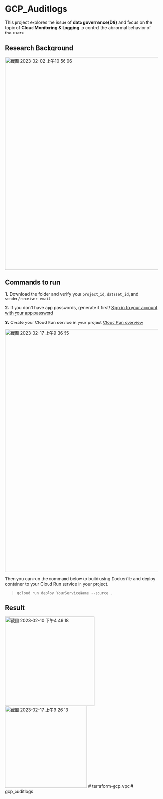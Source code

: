 # GCP_Auditlogs

This project explores the issue of **data governance(DG)** and focus on the topic of **Cloud Monitoring & Logging** to control the abnormal behavior of the users.


## Research Background

<img width="700" alt="截圖 2023-02-02 上午10 56 06" src="https://user-images.githubusercontent.com/92499570/216220121-d3cec028-e94e-4780-b30e-e49c4938f20e.png">

## Commands to run

**1.** Download the folder and verify your `project_id`, `dataset_id`, and `sender/receiver email`

**2.** If you don't have app passwords, generate it first! [Sign in to your account with your app password ](https://support-google-com.translate.goog/accounts/answer/185833?hl=zh-Hant&_x_tr_sl=zh-TW&_x_tr_tl=en&_x_tr_hl=en&_x_tr_pto=sc )

**3.** Create your Cloud Run service in your project [Cloud Run overview ]( https://cloud.google.com/run/docs/overview/what-is-cloud-run)

<img width="800" alt="截圖 2023-02-17 上午9 36 55" src="https://user-images.githubusercontent.com/92499570/219527340-0a4a1bc8-8ab0-44c2-b01c-791a2e3fc3a9.png">


Then you can run the command below to build using Dockerfile and deploy container to your Cloud Run service in your project.  

>`gcloud run deploy YourServiceName --source .`  


## Result
<img width="294" alt="截圖 2023-02-10 下午4 49 18" src="https://user-images.githubusercontent.com/92499570/218046082-a2b12b2a-f40f-4df7-bd02-6541b60d8cf0.png">

<img width="270" alt="截圖 2023-02-17 上午9 26 13" src="https://user-images.githubusercontent.com/92499570/219525957-d2ccf830-1b3e-4760-bf7f-1fd59a39a0f4.png">
# terraform-gcp_vpc
# gcp_auditlogs
